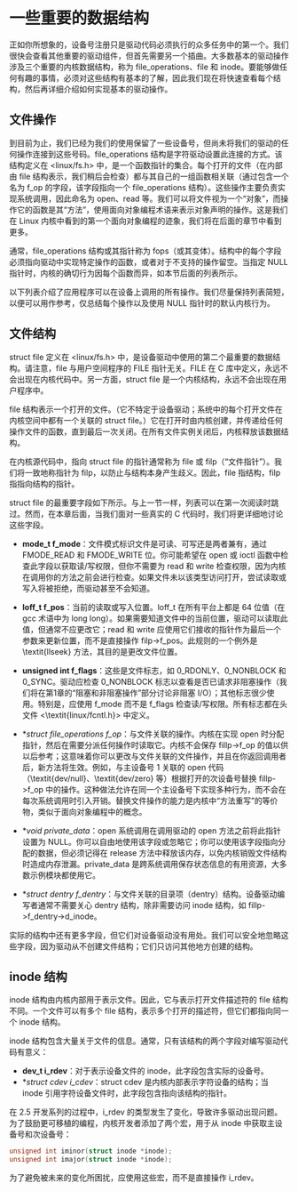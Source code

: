 # 一些重要的数据结构

正如你所想象的，设备号注册只是驱动代码必须执行的众多任务中的第一个。我们很快会查看其他重要的驱动组件，但首先需要另一个插曲。大多数基本的驱动操作涉及三个重要的内核数据结构，称为 file_operations、file 和 inode。要能够做任何有趣的事情，必须对这些结构有基本的了解，因此我们现在将快速查看每个结构，然后再详细介绍如何实现基本的驱动操作。

## 文件操作

到目前为止，我们已经为我们的使用保留了一些设备号，但尚未将我们的驱动的任何操作连接到这些号码。file_operations 结构是字符驱动设置此连接的方式。该结构定义在 <linux/fs.h> 中，是一个函数指针的集合。每个打开的文件（在内部由 file 结构表示，我们稍后会检查）都与其自己的一组函数相关联（通过包含一个名为 f_op 的字段，该字段指向一个 file_operations 结构）。这些操作主要负责实现系统调用，因此命名为 open、read 等。我们可以将文件视为一个“对象”，而操作它的函数是其“方法”，使用面向对象编程术语来表示对象声明的操作。这是我们在 Linux 内核中看到的第一个面向对象编程的迹象，我们将在后面的章节中看到更多。

通常，file_operations 结构或其指针称为 fops（或其变体）。结构中的每个字段必须指向驱动中实现特定操作的函数，或者对于不支持的操作留空。当指定 NULL 指针时，内核的确切行为因每个函数而异，如本节后面的列表所示。

以下列表介绍了应用程序可以在设备上调用的所有操作。我们尽量保持列表简短，以便可以用作参考，仅总结每个操作以及使用 NULL 指针时的默认内核行为。

## 文件结构

struct file 定义在 <linux/fs.h> 中，是设备驱动中使用的第二个最重要的数据结构。请注意，file 与用户空间程序的 FILE 指针无关。FILE 在 C 库中定义，永远不会出现在内核代码中。另一方面，struct file 是一个内核结构，永远不会出现在用户程序中。

file 结构表示一个打开的文件。（它不特定于设备驱动；系统中的每个打开文件在内核空间中都有一个关联的 struct file。）它在打开时由内核创建，并传递给任何操作文件的函数，直到最后一次关闭。在所有文件实例关闭后，内核释放该数据结构。

在内核源代码中，指向 struct file 的指针通常称为 file 或 filp（“文件指针”）。我们将一致地称指针为 filp，以防止与结构本身产生歧义。因此，file 指结构，filp 指指向结构的指针。

struct file 的最重要字段如下所示。与上一节一样，列表可以在第一次阅读时跳过。然而，在本章后面，当我们面对一些真实的 C 代码时，我们将更详细地讨论这些字段。

- **mode_t f_mode**：文件模式标识文件是可读、可写还是两者兼有，通过 FMODE_READ 和 FMODE_WRITE 位。你可能希望在 open 或 ioctl 函数中检查此字段以获取读/写权限，但你不需要为 read 和 write 检查权限，因为内核在调用你的方法之前会进行检查。如果文件未以该类型访问打开，尝试读取或写入将被拒绝，而驱动甚至不会知道。

- **loff_t f_pos**：当前的读取或写入位置。loff_t 在所有平台上都是 64 位值（在 gcc 术语中为 long long）。如果需要知道文件中的当前位置，驱动可以读取此值，但通常不应更改它；read 和 write 应使用它们接收的指针作为最后一个参数来更新位置，而不是直接操作 filp->f_pos。此规则的一个例外是 \textit{llseek} 方法，其目的是更改文件位置。

- **unsigned int f_flags**：这些是文件标志，如 0_RDONLY、0_NONBLOCK 和 0_SYNC。驱动应检查 0_NONBLOCK 标志以查看是否已请求非阻塞操作（我们将在第1章的“阻塞和非阻塞操作”部分讨论非阻塞 I/O）；其他标志很少使用。特别是，应使用 f_mode 而不是 f_flags 检查读/写权限。所有标志都在头文件 <\textit{linux/fcntl.h}> 中定义。

- **struct file_operations *f_op**：与文件关联的操作。内核在实现 open 时分配指针，然后在需要分派任何操作时读取它。内核不会保存 fillp->f_op 的值以供以后参考；这意味着你可以更改与文件关联的文件操作，并且在你返回调用者后，新方法将生效。例如，与主设备号 1 关联的 open 代码（\textit{dev/null}、\textit{dev/zero} 等）根据打开的次设备号替换 fillp->f_op 中的操作。这种做法允许在同一个主设备号下实现多种行为，而不会在每次系统调用时引入开销。替换文件操作的能力是内核中“方法重写”的等价物，类似于面向对象编程中的概念。

- **void *private_data**：open 系统调用在调用驱动的 open 方法之前将此指针设置为 NULL。你可以自由地使用该字段或忽略它；你可以使用该字段指向分配的数据，但必须记得在 release 方法中释放该内存，以免内核销毁文件结构时造成内存泄漏。private_data 是跨系统调用保存状态信息的有用资源，大多数示例模块都使用它。

- **struct dentry *f_dentry**：与文件关联的目录项（dentry）结构。设备驱动编写者通常不需要关心 dentry 结构，除非需要访问 inode 结构，如 fillp->f_dentry->d_inode。

实际的结构中还有更多字段，但它们对设备驱动没有用处。我们可以安全地忽略这些字段，因为驱动从不创建文件结构；它们只访问其他地方创建的结构。

## inode 结构

inode 结构由内核内部用于表示文件。因此，它与表示打开文件描述符的 file 结构不同。一个文件可以有多个 file 结构，表示多个打开的描述符，但它们都指向同一个 inode 结构。

inode 结构包含大量关于文件的信息。通常，只有该结构的两个字段对编写驱动代码有意义：

- **dev_t i_rdev**：对于表示设备文件的 inode，此字段包含实际的设备号。
- **struct cdev *i_cdev**：struct cdev 是内核内部表示字符设备的结构；当 inode 引用字符设备文件时，此字段包含指向该结构的指针。

在 2.5 开发系列的过程中，i_rdev 的类型发生了变化，导致许多驱动出现问题。为了鼓励更可移植的编程，内核开发者添加了两个宏，用于从 inode 中获取主设备号和次设备号：

```c
unsigned int iminor(struct inode *inode);
unsigned int imajor(struct inode *inode);
```

为了避免被未来的变化所困扰，应使用这些宏，而不是直接操作 i_rdev。
